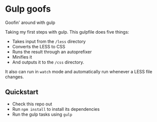 # Gulp goofs
Goofin' around with gulp

Taking my first steps with gulp. This gulpfile does five things:

- Takes input from the `/less` directory
- Converts the LESS to CSS
- Runs the result through an autoprefixer
- Minifies it
- And outputs it to the `/css` directory.

It also can run in `watch` mode and automatically run whenever a LESS file changes.

## Quickstart

- Check this repo out
- Run `npm install` to install its dependencies
- Run the gulp tasks using `gulp`
